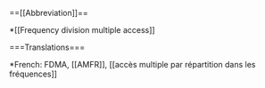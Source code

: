 ==[[Abbreviation]]==

*[[Frequency division multiple access]]

===Translations===

*French: FDMA, [[AMFR]], [[accès multiple par répartition dans les fréquences]]